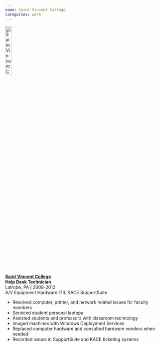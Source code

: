 ```yaml
---
name: Saint Vincent College
categories: work
---
```


<img src="{{ site.url }}/assets/images/saint_vincent_logo.png" alt="Saint Vincent College" class="img-rounded" style="width:20%;height:20%">

[**Saint Vincent College**](http://www.stvincent.edu/)<br />
**Help Desk Technician** <br />
Latrobe, PA | 2009-2012 <br />
<span class="label label-danger">A/V Equipment</span>
<span class="label label-danger">Hardware</span>
<span class="label label-danger">ITIL</span>
<span class="label label-danger">KACE</span>
<span class="label label-danger">SupportSuite</span>

* Resolved computer, printer, and network related issues for faculty members
* Serviced student personal laptops
* Assisted students and professors with classroom technology
* Imaged machines with Windows Deployment Services
* Replaced computer hardware and consulted hardware vendors when needed
* Recorded issues in SupportSuite and KACE ticketing systems
